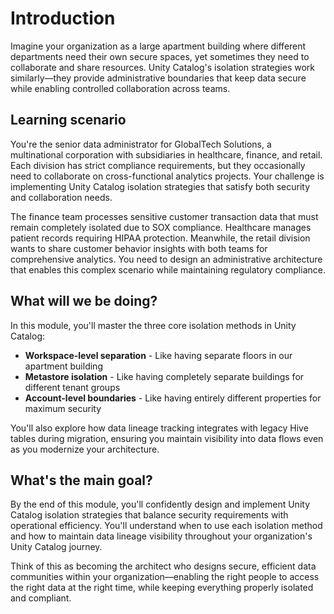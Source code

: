 # Introduction

Imagine your organization as a large apartment building where different departments need their own secure spaces, yet sometimes they need to collaborate and share resources. Unity Catalog's isolation strategies work similarly—they provide administrative boundaries that keep data secure while enabling controlled collaboration across teams.

## Learning scenario

You're the senior data administrator for GlobalTech Solutions, a multinational corporation with subsidiaries in healthcare, finance, and retail. Each division has strict compliance requirements, but they occasionally need to collaborate on cross-functional analytics projects. Your challenge is implementing Unity Catalog isolation strategies that satisfy both security and collaboration needs.

The finance team processes sensitive customer transaction data that must remain completely isolated due to SOX compliance. Healthcare manages patient records requiring HIPAA protection. Meanwhile, the retail division wants to share customer behavior insights with both teams for comprehensive analytics. You need to design an administrative architecture that enables this complex scenario while maintaining regulatory compliance.

## What will we be doing?

In this module, you'll master the three core isolation methods in Unity Catalog:

- **Workspace-level separation** - Like having separate floors in our apartment building
- **Metastore isolation** - Like having completely separate buildings for different tenant groups
- **Account-level boundaries** - Like having entirely different properties for maximum security

You'll also explore how data lineage tracking integrates with legacy Hive tables during migration, ensuring you maintain visibility into data flows even as you modernize your architecture.

## What's the main goal?

By the end of this module, you'll confidently design and implement Unity Catalog isolation strategies that balance security requirements with operational efficiency. You'll understand when to use each isolation method and how to maintain data lineage visibility throughout your organization's Unity Catalog journey.

Think of this as becoming the architect who designs secure, efficient data communities within your organization—enabling the right people to access the right data at the right time, while keeping everything properly isolated and compliant.
